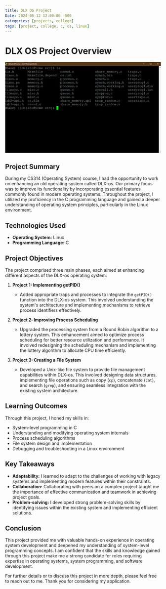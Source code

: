 ```yaml
---
title: DLX OS Project
Date: 2024-05-12 12:00:00 -500
categories: [projects, college]
tags: [project, college, c, os, linux]
---
```

# DLX OS Project Overview

![dlx-os-terminal-img](../assets/img/dlx-os.png)

## Project Summary

During my CS314 (Operating System) course, I had the opportunity to work on enhancing an old operating system called DLX-os. Our primary focus was to improve its functionality by incorporating essential features commonly found in modern operating systems. Throughout the project, I utilized my proficiency in the C programming language and gained a deeper understanding of operating system principles, particularly in the Linux environment.

## Technologies Used

- **Operating System:** Linux
- **Programming Language:** C

## Project Objectives

The project comprised three main phases, each aimed at enhancing different aspects of the DLX-os operating system:

1. **Project 1: Implementing getPID()**
   - Added appropriate traps and processes to integrate the `getPID()` function into the DLX-os system. This involved understanding the system's architecture and implementing mechanisms to retrieve process identifiers effectively.

2. **Project 2: Improving Process Scheduling**
   - Upgraded the processing system from a Round Robin algorithm to a lottery system. This enhancement aimed to optimize process scheduling for better resource utilization and performance. It involved redesigning the scheduling mechanism and implementing the lottery algorithm to allocate CPU time efficiently.

3. **Project 3: Creating a File System**
   - Developed a Unix-like file system to provide file management capabilities within DLX-os. This involved designing data structures, implementing file operations such as copy (`cp`), concatenate (`cat`), and search (`grep`), and ensuring seamless integration with the existing system architecture.

## Learning Outcomes

Through this project, I honed my skills in:
- System-level programming in C
- Understanding and modifying operating system internals
- Process scheduling algorithms
- File system design and implementation
- Debugging and troubleshooting in a Linux environment

## Key Takeaways

- **Adaptability:** I learned to adapt to the challenges of working with legacy systems and implementing modern features within their constraints.
- **Collaboration:** Collaborating with peers on a complex project taught me the importance of effective communication and teamwork in achieving project goals.
- **Problem-solving:** I developed strong problem-solving skills by identifying issues within the existing system and implementing efficient solutions.

## Conclusion

This project provided me with valuable hands-on experience in operating system development and deepened my understanding of system-level programming concepts. I am confident that the skills and knowledge gained through this project make me a strong candidate for roles requiring expertise in operating systems, system programming, and software development.

For further details or to discuss this project in more depth, please feel free to reach out to me. Thank you for considering my application.

